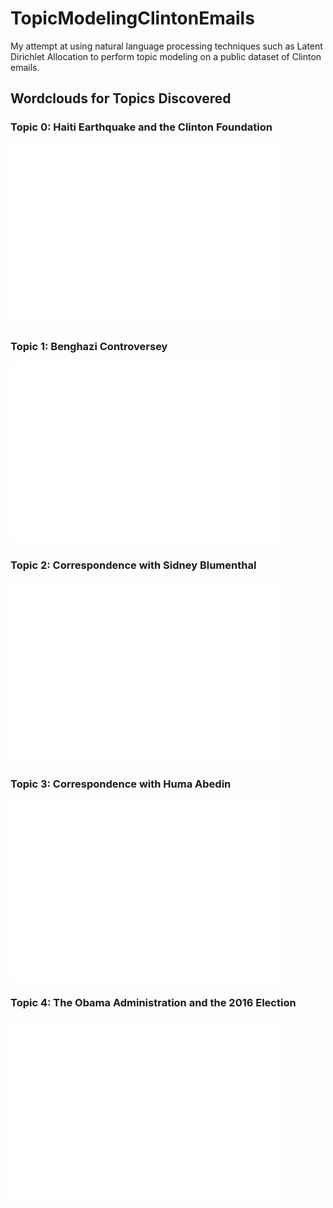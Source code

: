 # TopicModelingClintonEmails

My attempt at using natural language processing techniques such as Latent Dirichlet Allocation to 
perform topic modeling on a public dataset of Clinton emails.

## Wordclouds for Topics Discovered

### Topic 0: Haiti Earthquake and the Clinton Foundation

![topic_0](./word_cloud_images/topic_0.png)

### Topic 1: Benghazi Controversey

![topic_1](./word_cloud_images/topic_1.png)

### Topic 2: Correspondence with Sidney Blumenthal

![topic_2](./word_cloud_images/topic_2.png)

### Topic 3: Correspondence with Huma Abedin

![topic_3](./word_cloud_images/topic_3.png)

### Topic 4: The Obama Administration and the 2016 Election

![topic_4](./word_cloud_images/topic_4.png)